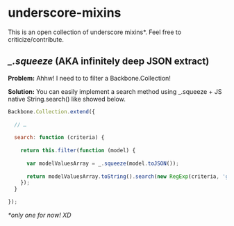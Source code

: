 underscore-mixins
=================

This is an open collection of underscore mixins*. Feel free to criticize/contribute.


*_.squeeze* (AKA infinitely deep JSON extract) 
---------

**Problem:** Ahhw! I need to to filter a Backbone.Collection!

**Solution:** You can easily implement a search method using _.squeeze + JS native String.search() like showed below.

```js
Backbone.Collection.extend({
    
  // …
  
  search: function (criteria) {
    
    return this.filter(function (model) {
      
      var modelValuesArray = _.squeeze(model.toJSON());
      
      return modelValuesArray.toString().search(new RegExp(criteria, 'gi')) !== -1 ;
    });
  }

});
```


*\*only one for now! XD*
